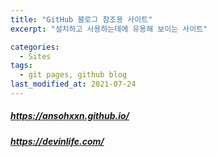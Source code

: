 ```yaml
---
title: "GitHub 블로그 참조용 사이트"
excerpt: "설치하고 사용하는데에 유용해 보이는 사이트"

categories:
  - Sites
tags: 
  - git pages, github blog
last_modified_at: 2021-07-24
---
```

##### https://ansohxxn.github.io/
##### https://devinlife.com/

